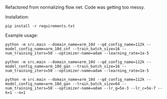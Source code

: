 Refactored from normalizing flow net. Code was getting too messy.

Installation:

```
pip install -r requirements.txt
```

Example usage:

```
python -m src.main --domain_name=arm_10d --qd_config_name=112k --model_config_name=arm_10d_cnf --train_batch_size=16 --num_training_iters=50 --optimizer-name=adam --learning_rate=1e-5

python -m src.main --domain_name=arm_10d --qd_config_name=112k --model_config_name=arm_10d_gan --train_batch_size=16 --num_training_iters=50 --optimizer-name=adam --learning_rate=1e-5

python -m src.main --domain_name=arm_10d --qd_config_name=112k --model_config_name=arm_10d_gan --train_batch_size=64 --num_training_iters=50 --optimizer-name=adam --lr_g=5e-3 --lr_c=5e-7 --k=1 --n=1
```